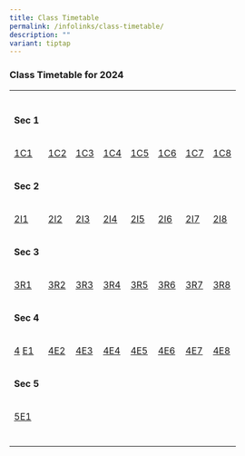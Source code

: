 ```yaml
---
title: Class Timetable
permalink: /infolinks/class-timetable/
description: ""
variant: tiptap
---
```

<h3><strong>Class Timetable for 2024</strong></h3>
<table>
<tbody>
<tr>
<th rowspan="1" colspan="1">
<p></p>
</th>
<th rowspan="1" colspan="1">
<p></p>
</th>
<th rowspan="1" colspan="1">
<p></p>
</th>
<th rowspan="1" colspan="1">
<p></p>
</th>
<th rowspan="1" colspan="1">
<p></p>
</th>
<th rowspan="1" colspan="1">
<p></p>
</th>
<th rowspan="1" colspan="1">
<p></p>
</th>
<th rowspan="1" colspan="1">
<p></p>
</th>
</tr>
<tr>
<td rowspan="1" colspan="1">
<p><strong>Sec 1</strong>
</p>
</td>
<td rowspan="1" colspan="1">
<p></p>
</td>
<td rowspan="1" colspan="1">
<p></p>
</td>
<td rowspan="1" colspan="1">
<p></p>
</td>
<td rowspan="1" colspan="1">
<p></p>
</td>
<td rowspan="1" colspan="1">
<p></p>
</td>
<td rowspan="1" colspan="1">
<p></p>
</td>
<td rowspan="1" colspan="1">
<p></p>
</td>
</tr>
<tr>
<td rowspan="1" colspan="1">
<p><a href="/files/TERM120241C1.pdf" rel="noopener noreferrer nofollow" target="_blank">1C1</a>
</p>
</td>
<td rowspan="1" colspan="1">
<p><a href="/files/TERM12024IC2.pdf" rel="noopener noreferrer nofollow" target="_blank">1C2</a>
</p>
</td>
<td rowspan="1" colspan="1">
<p><a href="/files/TERM12024IC3.pdf" rel="noopener noreferrer nofollow" target="_blank">1C3</a>
</p>
</td>
<td rowspan="1" colspan="1">
<p><a href="/files/TERM12024IC4.pdf" rel="noopener noreferrer nofollow" target="_blank">1C4</a>
</p>
</td>
<td rowspan="1" colspan="1">
<p><a href="/files/TERM120241C5.pdf" rel="noopener noreferrer nofollow" target="_blank">1C5</a>
</p>
</td>
<td rowspan="1" colspan="1">
<p><a href="/files/TERM120241C6.pdf" rel="noopener noreferrer nofollow" target="_blank">1C6</a>
</p>
</td>
<td rowspan="1" colspan="1">
<p><a href="/files/TERM120241C7.pdf" rel="noopener noreferrer nofollow" target="_blank">1C7</a>
</p>
</td>
<td rowspan="1" colspan="1">
<p><a href="/files/TERM120241C8.pdf" rel="noopener noreferrer nofollow" target="_blank">1C8</a>
</p>
</td>
</tr>
<tr>
<td rowspan="1" colspan="1">
<p><strong>Sec 2</strong>
</p>
</td>
<td rowspan="1" colspan="1">
<p></p>
</td>
<td rowspan="1" colspan="1">
<p></p>
</td>
<td rowspan="1" colspan="1">
<p></p>
</td>
<td rowspan="1" colspan="1">
<p></p>
</td>
<td rowspan="1" colspan="1">
<p></p>
</td>
<td rowspan="1" colspan="1">
<p></p>
</td>
<td rowspan="1" colspan="1">
<p></p>
</td>
</tr>
<tr>
<td rowspan="1" colspan="1">
<p><a href="/files/TERM120242I1.pdf" rel="noopener noreferrer nofollow" target="_blank">2I1</a>
</p>
</td>
<td rowspan="1" colspan="1">
<p><a href="/files/TERM120242I2.pdf" rel="noopener noreferrer nofollow" target="_blank">2I2</a>
</p>
</td>
<td rowspan="1" colspan="1">
<p><a href="/files/TERM120242I3.pdf" rel="noopener noreferrer nofollow" target="_blank">2I3</a>
</p>
</td>
<td rowspan="1" colspan="1">
<p><a href="/files/TERM120242I4.pdf" rel="noopener noreferrer nofollow" target="_blank">2I4</a>
</p>
</td>
<td rowspan="1" colspan="1">
<p><a href="/files/TERM120242I5.pdf" rel="noopener noreferrer nofollow" target="_blank">2I5</a>
</p>
</td>
<td rowspan="1" colspan="1">
<p><a href="/files/TERM120242I6.pdf" rel="noopener noreferrer nofollow" target="_blank">2I6</a>
</p>
</td>
<td rowspan="1" colspan="1">
<p><a href="/files/TERM120242I7.pdf" rel="noopener noreferrer nofollow" target="_blank">2I7</a>
</p>
</td>
<td rowspan="1" colspan="1">
<p><a href="/files/TERM120242I8.pdf" rel="noopener noreferrer nofollow" target="_blank">2I8</a>
</p>
</td>
</tr>
<tr>
<td rowspan="1" colspan="1">
<p><strong>Sec 3</strong>
</p>
</td>
<td rowspan="1" colspan="1">
<p></p>
</td>
<td rowspan="1" colspan="1">
<p></p>
</td>
<td rowspan="1" colspan="1">
<p></p>
</td>
<td rowspan="1" colspan="1">
<p></p>
</td>
<td rowspan="1" colspan="1">
<p></p>
</td>
<td rowspan="1" colspan="1">
<p></p>
</td>
<td rowspan="1" colspan="1">
<p></p>
</td>
</tr>
<tr>
<td rowspan="1" colspan="1">
<p><a href="/files/TERM120243R1.pdf" rel="noopener noreferrer nofollow" target="_blank">3R1</a>
</p>
</td>
<td rowspan="1" colspan="1">
<p><a href="/files/TERM120243R2.pdf" rel="noopener noreferrer nofollow" target="_blank">3R2</a>
</p>
</td>
<td rowspan="1" colspan="1">
<p><a href="/files/TERM120243R3.pdf" rel="noopener noreferrer nofollow" target="_blank">3R3</a>
</p>
</td>
<td rowspan="1" colspan="1">
<p><a href="/files/TERM120243R4.pdf" rel="noopener noreferrer nofollow" target="_blank">3R4</a>
</p>
</td>
<td rowspan="1" colspan="1">
<p><a href="/files/TERM120243R5.pdf" rel="noopener noreferrer nofollow" target="_blank">3R5</a>
</p>
</td>
<td rowspan="1" colspan="1">
<p><a href="/files/TERM120243R6.pdf" rel="noopener noreferrer nofollow" target="_blank">3R6</a>
</p>
</td>
<td rowspan="1" colspan="1">
<p><a href="/files/TERM120243R7.pdf" rel="noopener noreferrer nofollow" target="_blank">3R7</a>
</p>
</td>
<td rowspan="1" colspan="1">
<p><a href="/files/TERM120243R8.pdf" rel="noopener noreferrer nofollow" target="_blank">3R8</a>
</p>
</td>
</tr>
<tr>
<td rowspan="1" colspan="1">
<p><strong>Sec 4</strong>
</p>
</td>
<td rowspan="1" colspan="1">
<p></p>
</td>
<td rowspan="1" colspan="1">
<p></p>
</td>
<td rowspan="1" colspan="1">
<p></p>
</td>
<td rowspan="1" colspan="1">
<p></p>
</td>
<td rowspan="1" colspan="1">
<p></p>
</td>
<td rowspan="1" colspan="1">
<p></p>
</td>
<td rowspan="1" colspan="1">
<p></p>
</td>
</tr>
<tr>
<td rowspan="1" colspan="1">
<p><a href="/files/TERM120244E1.pdf" rel="noopener noreferrer nofollow" target="_blank">4</a> 
<a href="/files/4E1_T2.pdf" rel="noopener noreferrer nofollow" target="_blank">E</a><a href="/files/TERM120244E1.pdf" rel="noopener noreferrer nofollow" target="_blank">1</a>
</p>
</td>
<td rowspan="1" colspan="1">
<p><a href="/files/TERM120244E2.pdf" rel="noopener noreferrer nofollow" target="_blank">4E2</a>
</p>
</td>
<td rowspan="1" colspan="1">
<p><a href="/files/TERM120244E3.pdf" rel="noopener noreferrer nofollow" target="_blank">4E3</a>
</p>
</td>
<td rowspan="1" colspan="1">
<p><a href="/files/TERM120244E4.pdf" rel="noopener noreferrer nofollow" target="_blank">4E4</a>
</p>
</td>
<td rowspan="1" colspan="1">
<p><a href="/files/TERM120244E5.pdf" rel="noopener noreferrer nofollow" target="_blank">4E5</a>
</p>
</td>
<td rowspan="1" colspan="1">
<p><a href="/files/TERM120244E6.pdf" rel="noopener noreferrer nofollow" target="_blank">4E6</a>
</p>
</td>
<td rowspan="1" colspan="1">
<p><a href="/files/TERM120244E7.pdf" rel="noopener noreferrer nofollow" target="_blank">4E7</a>
</p>
</td>
<td rowspan="1" colspan="1">
<p><a href="/files/TERM120244E8.pdf" rel="noopener noreferrer nofollow" target="_blank">4E8</a>
</p>
</td>
</tr>
<tr>
<td rowspan="1" colspan="1">
<p><strong>Sec 5</strong>
</p>
</td>
<td rowspan="1" colspan="1">
<p></p>
</td>
<td rowspan="1" colspan="1">
<p></p>
</td>
<td rowspan="1" colspan="1">
<p></p>
</td>
<td rowspan="1" colspan="1">
<p></p>
</td>
<td rowspan="1" colspan="1">
<p></p>
</td>
<td rowspan="1" colspan="1">
<p></p>
</td>
<td rowspan="1" colspan="1">
<p></p>
</td>
</tr>
<tr>
<td rowspan="1" colspan="1">
<p><a href="/files/TERM120245E1.pdf" rel="noopener noreferrer nofollow" target="_blank">5E1</a>
</p>
</td>
<td rowspan="1" colspan="1">
<p></p>
</td>
<td rowspan="1" colspan="1">
<p></p>
</td>
<td rowspan="1" colspan="1">
<p></p>
</td>
<td rowspan="1" colspan="1">
<p></p>
</td>
<td rowspan="1" colspan="1">
<p></p>
</td>
<td rowspan="1" colspan="1">
<p></p>
</td>
<td rowspan="1" colspan="1">
<p></p>
</td>
</tr>
<tr>
<td rowspan="1" colspan="1">
<p></p>
</td>
<td rowspan="1" colspan="1">
<p></p>
</td>
<td rowspan="1" colspan="1">
<p></p>
</td>
<td rowspan="1" colspan="1">
<p></p>
</td>
<td rowspan="1" colspan="1">
<p></p>
</td>
<td rowspan="1" colspan="1">
<p></p>
</td>
<td rowspan="1" colspan="1">
<p></p>
</td>
<td rowspan="1" colspan="1">
<p></p>
</td>
</tr>
</tbody>
</table>
<p></p>